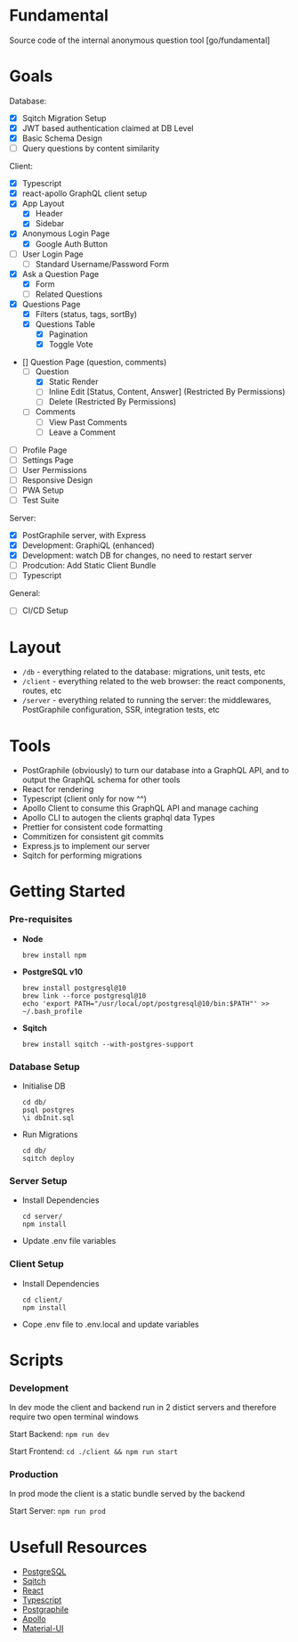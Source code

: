# Fundamental

Source code of the internal anonymous question tool [go/fundamental]

# Goals

Database:

- [x] Sqitch Migration Setup
- [x] JWT based authentication claimed at DB Level
- [x] Basic Schema Design
- [ ] Query questions by content similarity

Client:

- [x] Typescript
- [x] react-apollo GraphQL client setup
- [x] App Layout
  - [x] Header
  - [x] Sidebar
- [x] Anonymous Login Page
  - [x] Google Auth Button
- [ ] User Login Page
  - [ ] Standard Username/Password Form
- [x] Ask a Question Page
  - [x] Form
  - [ ] Related Questions
- [x] Questions Page
  - [x] Filters (status, tags, sortBy)
  - [x] Questions Table
    - [x] Pagination
    - [x] Toggle Vote
- [] Question Page (question, comments)
  - [ ] Question
    - [x] Static Render
    - [ ] Inline Edit [Status, Content, Answer] (Restricted By Permissions)
    - [ ] Delete (Restricted By Permissions)
  - [ ] Comments
    - [ ] View Past Comments
    - [ ] Leave a Comment
- [ ] Profile Page
- [ ] Settings Page
- [ ] User Permissions
- [ ] Responsive Design
- [ ] PWA Setup
- [ ] Test Suite

Server:

- [x] PostGraphile server, with Express
- [x] Development: GraphiQL (enhanced)
- [x] Development: watch DB for changes, no need to restart server
- [ ] Prodcution: Add Static Client Bundle
- [ ] Typescript

General:

- [ ] CI/CD Setup

# Layout

- `/db` - everything related to the database: migrations, unit tests, etc
- `/client` - everything related to the web browser: the react components, routes, etc
- `/server` - everything related to running the server: the middlewares, PostGraphile configuration, SSR, integration tests, etc

# Tools

- PostGraphile (obviously) to turn our database into a GraphQL API, and to output the GraphQL schema for other tools
- React for rendering
- Typescript (client only for now ^^)
- Apollo Client to consume this GraphQL API and manage caching
- Apollo CLI to autogen the clients graphql data Types
- Prettier for consistent code formatting
- Commitizen for consistent git commits
- Express.js to implement our server
- Sqitch for performing migrations

# Getting Started

### Pre-requisites

- **Node**

  ```
  brew install npm
  ```

- **PostgreSQL v10**

  ```
  brew install postgresql@10
  brew link --force postgresql@10
  echo 'export PATH="/usr/local/opt/postgresql@10/bin:$PATH"' >> ~/.bash_profile
  ```

- **Sqitch**
  ```
  brew install sqitch --with-postgres-support
  ```

### Database Setup

- Initialise DB

  ```
  cd db/
  psql postgres
  \i dbInit.sql
  ```

- Run Migrations
  ```
  cd db/
  sqitch deploy
  ```

### Server Setup

- Install Dependencies
  ```
  cd server/
  npm install
  ```
- Update .env file variables

### Client Setup

- Install Dependencies
  ```
  cd client/
  npm install
  ```
- Cope .env file to .env.local and update variables

# Scripts

### Development

In dev mode the client and backend run in 2 distict servers and therefore require two open terminal windows

Start Backend: `npm run dev`

Start Frontend: `cd ./client && npm run start`

### Production

In prod mode the client is a static bundle served by the backend

Start Server: `npm run prod`

# Usefull Resources

- [PostgreSQL](https://www.postgresql.org/docs/10/index.html)
- [Sqitch](https://metacpan.org/pod/sqitchtutorial)
- [React](https://reactjs.org/docs/getting-started.html)
- [Typescript](https://www.typescriptlang.org/docs/home.html)
- [Postgraphile](https://www.graphile.org/postgraphile/introduction/)
- [Apollo](https://www.apollographql.com/docs/react/)
- [Material-UI](https://material-ui.com/)

